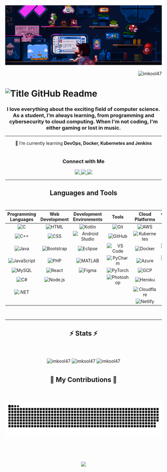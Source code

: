 <h1> <img src="./assets/header-animation.gif" alt="Banner" align="center">
</h1>

<p align="right"> <img src="https://komarev.com/ghpvc/?username=imkool47&label=Profile%20views&color=0e75b6&style=flat" alt="imkool47" /> </p>

<h1 align="left">
    <img src="https://readme-typing-svg.herokuapp.com?font=Fira+Code&weight=800&size=35&duration=3000&pause=500&multiline=true&width=650&height=140&lines=%24+whoami;Hi+There!+%F0%9F%91%8B+I'm+Mukul" alt="Title GitHub Readme" />
</h1>
<h3 align="center">I love everything about the exciting field of computer science. As a student, I’m always learning, from programming and cybersecurity to cloud computing. When I'm not coding, I'm either gaming or lost in music.</h3>
<hr/>

<div align="center">
 🌱 I’m currently learning <strong>DevOps, Docker, Kubernetes and Jenkins</strong>
</div>

<h1> </h1>
<div align="center"> 
     <h3> Connect with Me </h3>
  <a href="mailto:mukul.kumar630gmail.com">
    <img src="https://img.shields.io/badge/Gmail-333333?style=for-the-badge&logo=gmail&logoColor=red" />
  </a>
  <a href="https://www.linkedin.com/in/mukul47" target="_blank">
    <img src="https://img.shields.io/badge/LinkedIn-0077B5?style=for-the-badge&logo=linkedin&logoColor=white" target="_blank" />
  </a>
  <a href="https://main--imkool.netlify.app/" target="_blank">
     <img src="https://img.shields.io/badge/Portfolio-FF5722?style=for-the-badge&logo=todoist&logoColor=white" target="_blank" /> <!-- sqlite, safari, google-chrome are other good icon options -->
  </a>
</div>

 <hr/>


<h2 align="center">Languages and Tools <br> <br/></h2>

| **Programming Languages** | **Web Development** | **Development Environments** | **Tools** | **Cloud Platforms** | **Operating Systems** | **Miscellaneous** |
|:-------------------------:|:-------------------:|:----------------------------:|:---------:|:-------------------:|:---------------------:|:-----------------:|
| ![C](https://skillicons.dev/icons?i=c) | ![HTML](https://skillicons.dev/icons?i=html) | ![Kotlin](https://skillicons.dev/icons?i=kotlin) | ![Git](https://skillicons.dev/icons?i=git) | ![AWS](https://skillicons.dev/icons?i=aws) | ![Linux](https://skillicons.dev/icons?i=linux) | ![Notion](https://skillicons.dev/icons?i=notion) |
| ![C++](https://skillicons.dev/icons?i=cpp) | ![CSS](https://skillicons.dev/icons?i=css) | ![Android Studio](https://skillicons.dev/icons?i=androidstudio) | ![GitHub](https://skillicons.dev/icons?i=github) | ![Kubernetes](https://skillicons.dev/icons?i=kubernetes) | ![Debian](https://skillicons.dev/icons?i=debian) | ![Arduino](https://skillicons.dev/icons?i=arduino) |
| ![Java](https://skillicons.dev/icons?i=java) | ![Bootstrap](https://skillicons.dev/icons?i=bootstrap) | ![Eclipse](https://skillicons.dev/icons?i=eclipse) | ![VS Code](https://skillicons.dev/icons?i=vscode) | ![Docker](https://skillicons.dev/icons?i=docker) | ![Kali Linux](https://skillicons.dev/icons?i=kali) | ![Vim](https://skillicons.dev/icons?i=vim) |
| ![JavaScript](https://skillicons.dev/icons?i=js) | ![PHP](https://skillicons.dev/icons?i=php) | ![MATLAB](https://skillicons.dev/icons?i=matlab) | ![PyCharm](https://skillicons.dev/icons?i=pycharm) | ![Azure](https://skillicons.dev/icons?i=azure) | ![Arch Linux](https://skillicons.dev/icons?i=arch) | ![Powershell](https://skillicons.dev/icons?i=powershell) |
| ![MySQL](https://skillicons.dev/icons?i=mysql) | ![React](https://skillicons.dev/icons?i=react) | ![Figma](https://skillicons.dev/icons?i=figma) | ![PyTorch](https://skillicons.dev/icons?i=pytorch) | ![GCP](https://skillicons.dev/icons?i=gcp) | ![Ubuntu](https://skillicons.dev/icons?i=ubuntu) | ![OpenCV](https://skillicons.dev/icons?i=opencv) |
| ![C#](https://skillicons.dev/icons?i=cs) | ![Node.js](https://skillicons.dev/icons?i=nodejs) |  | ![Photoshop](https://skillicons.dev/icons?i=ps) | ![Heroku](https://skillicons.dev/icons?i=heroku) | ![Mint](https://skillicons.dev/icons?i=mint) |  |
| ![.NET](https://skillicons.dev/icons?i=dotnet) |  |  |  | ![Cloudflare](https://skillicons.dev/icons?i=cloudflare) |  |  |
|  |  |  |  | ![Netlify](https://skillicons.dev/icons?i=netlify) |  |  |


<br/>
<hr/>

<h2 align="center">⚡ Stats ⚡<br> <br/> </h2>
<br>
<div align=center>
  <img width=412  src="https://github-readme-stats.vercel.app/api?username=imkool47&theme=blue-green&hide_border=false&include_all_commits=false&count_private=false" alt="imkool47" />

  <img width=325  src="https://github-readme-stats.vercel.app/api/top-langs/?username=imkool47&theme=blue-green&hide_border=false&include_all_commits=false&count_private=false&layout=compact" alt="imkool47" />

  <img width=412 align="center" src="https://github-readme-streak-stats.herokuapp.com/?user=imkool47&theme=blue-green&hide_border=false" alt="imkool47" style="vertical-align: top;" />
<br>
<h1></h1>
</div>

<div align="center">
  <h2>🐍 My Contributions 🐍 <br> <br/> </h2> 
  <br>
    <picture>
  <source
    media="(prefers-color-scheme: dark)"
    srcset="https://raw.githubusercontent.com/imkool47/imkool47/output/github-contribution-grid-snake-dark.svg"
  />
  <source
    media="(prefers-color-scheme: light)"
    srcset="https://raw.githubusercontent.com/imkool47/imkool47/output/github-contribution-grid-snake.svg"
  />
  <img
    alt="github contribution grid snake animation"
    src="https://raw.githubusercontent.com/imkool47/imkool47/output/github-contribution-grid-snake.svg"
  />
</picture>
<!--   <img alt="snake eating my contributions" src="https://raw.githubusercontent.com/imkool47/imkool47/output/github-contribution-grid-snake.svg" /> -->
  
  <br/><br/><br/>
</div>
<p align="center">
	<img src="https://raw.githubusercontent.com/catppuccin/catppuccin/main/assets/footers/gray0_ctp_on_line.svg?sanitize=true" />
</p>
